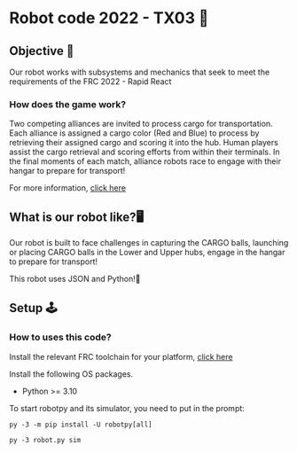 # Robot code 2022 - TX03 🤖

## Objective 📌

Our robot works with subsystems and mechanics that seek to meet the requirements of the FRC 2022 - Rapid React

### How does the game work?
Two competing alliances are invited to process cargo for transportation. Each alliance is assigned a cargo color (Red and Blue) to process by retrieving their assigned cargo and scoring it into the hub. Human players assist the cargo retrieval and scoring efforts from within their terminals. In the final moments of each match, alliance robots race to engage with their hangar to prepare for transport!

For more information, <a href="https://firstfrc.blob.core.windows.net/frc2022/Manual/2022FRCGameManual.pdf">click here</a>

## What is our robot like?🖥
Our robot is built to face challenges in capturing the CARGO balls, launching or placing CARGO balls in the Lower and Upper hubs, engage in the hangar to prepare for transport!  

This robot uses JSON and Python!🐍

## Setup 🕹

### How to uses this code?
Install the relevant FRC toolchain for your platform, <a href="https://robotpy.readthedocs.io/en/stable/install/robot.html">click here</a>

Install the following OS packages.

-   Python >= 3.10

To start robotpy and its simulator, you need to put in the prompt:
	
```py -3 -m pip install -U robotpy[all]```	

`py -3 robot.py sim`
#
